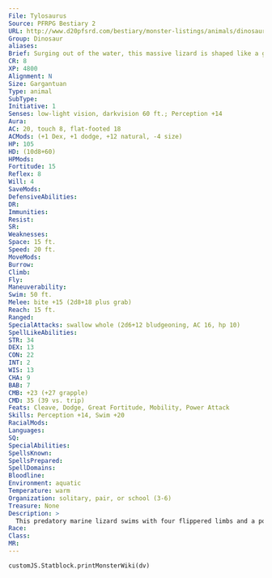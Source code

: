 ```yaml
---
File: Tylosaurus
Source: PFRPG Bestiary 2
URL: http://www.d20pfsrd.com/bestiary/monster-listings/animals/dinosaur/tylosaurus
Group: Dinosaur
aliases: 
Brief: Surging out of the water, this massive lizard is shaped like a giant fish with a powerful, toothed maw.
CR: 8
XP: 4800
Alignment: N
Size: Gargantuan
Type: animal
SubType: 
Initiative: 1
Senses: low-light vision, darkvision 60 ft.; Perception +14
Aura: 
AC: 20, touch 8, flat-footed 18
ACMods: (+1 Dex, +1 dodge, +12 natural, -4 size)
HP: 105
HD: (10d8+60)
HPMods: 
Fortitude: 15
Reflex: 8
Will: 4
SaveMods: 
DefensiveAbilities: 
DR: 
Immunities: 
Resist: 
SR: 
Weaknesses: 
Space: 15 ft.
Speed: 20 ft.
MoveMods: 
Burrow: 
Climb: 
Fly: 
Maneuverability: 
Swim: 50 ft.
Melee: bite +15 (2d8+18 plus grab)
Reach: 15 ft.
Ranged: 
SpecialAttacks: swallow whole (2d6+12 bludgeoning, AC 16, hp 10)
SpellLikeAbilities: 
STR: 34
DEX: 13
CON: 22
INT: 2
WIS: 13
CHA: 9
BAB: 7
CMB: +23 (+27 grapple)
CMD: 35 (39 vs. trip)
Feats: Cleave, Dodge, Great Fortitude, Mobility, Power Attack
Skills: Perception +14, Swim +20
RacialMods: 
Languages: 
SQ: 
SpecialAbilities: 
SpellsKnown: 
SpellsPrepared: 
SpellDomains: 
Bloodline: 
Environment: aquatic
Temperature: warm
Organization: solitary, pair, or school (3-6)
Treasure: None
Description: >
  This predatory marine lizard swims with four flippered limbs and a powerful, fluke-like tail. Its extended snout is filled with sharp teeth, and it feeds on both aquatic and surface prey. They are known to attack ships, mistaking them for basking whales or other creatures. A tylosaurus grows up to 50 feet in length and weighs 30,000 pounds.  TYLOSAURUS COMPANIONS  Starting Stats: Size Medium; Speed 20 ft., swim 50 ft.; AC +3 natural armor; Attack bite (1d6); Ability Scores Str 10, Dex 17, Con 10, Int 2, Wis 13, Cha 9; SQ low-light vision, scent.  7th-level Adv.: Size Large; AC +2 natural armor; Attack bite (1d8); Ability Scores Str +8, Dex -2, Con +4; SQ grab.
Race: 
Class: 
MR: 
---
```

```dataviewjs
customJS.Statblock.printMonsterWiki(dv)
```
